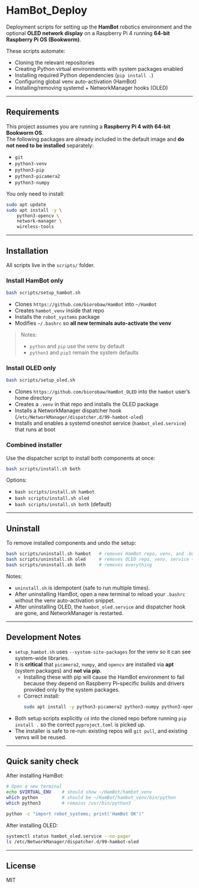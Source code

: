 # HamBot_Deploy

Deployment scripts for setting up the **HamBot** robotics environment and the optional **OLED network display** on a Raspberry Pi 4 running **64-bit Raspberry Pi OS (Bookworm)**.

These scripts automate:
- Cloning the relevant repositories
- Creating Python virtual environments with system packages enabled
- Installing required Python dependencies (`pip install .`)
- Configuring global venv auto-activation (HamBot)
- Installing/removing systemd + NetworkManager hooks (OLED)

---

## Requirements

This project assumes you are running a **Raspberry Pi 4 with 64-bit Bookworm OS**.  
The following packages are already included in the default image and **do not need to be installed** separately:
- `git`
- `python3-venv`
- `python3-pip`
- `python3-picamera2`
- `python3-numpy`

You only need to install:

```bash
sudo apt update
sudo apt install -y \
    python3-opencv \
    network-manager \
    wireless-tools
````

---

## Installation

All scripts live in the `scripts/` folder.

### Install HamBot only

```bash
bash scripts/setup_hambot.sh
```

* Clones `https://github.com/biorobaw/HamBot` into `~/HamBot`
* Creates `hambot_venv` inside that repo
* Installs the `robot_systems` package
* Modifies `~/.bashrc` so **all new terminals auto-activate the venv**

> Notes:
>
> * `python` and `pip` use the venv by default
> * `python3` and `pip3` remain the system defaults

### Install OLED only

```bash
bash scripts/setup_oled.sh
```

* Clones `https://github.com/biorobaw/HamBot_OLED` into the `hambot` user’s home directory
* Creates a `.venv` in that repo and installs the OLED package
* Installs a NetworkManager dispatcher hook (`/etc/NetworkManager/dispatcher.d/99-hambot-oled`)
* Installs and enables a systemd oneshot service (`hambot_oled.service`) that runs at boot

### Combined installer

Use the dispatcher script to install both components at once:

```bash
bash scripts/install.sh both
```

Options:

* `bash scripts/install.sh hambot`
* `bash scripts/install.sh oled`
* `bash scripts/install.sh both` (default)

---

## Uninstall

To remove installed components and undo the setup:

```bash
bash scripts/uninstall.sh hambot   # removes HamBot repo, venv, and .bashrc snippet
bash scripts/uninstall.sh oled     # removes OLED repo, venv, service + dispatcher hook
bash scripts/uninstall.sh both     # removes everything
```

Notes:

* `uninstall.sh` is idempotent (safe to run multiple times).
* After uninstalling HamBot, open a new terminal to reload your `.bashrc` without the venv auto-activation snippet.
* After uninstalling OLED, the `hambot_oled.service` and dispatcher hook are gone, and NetworkManager is restarted.

---

## Development Notes

- `setup_hambot.sh` uses `--system-site-packages` for the venv so it can see system-wide libraries.  
- It is **critical** that `picamera2`, `numpy`, and `opencv` are installed via **apt** (system packages) and **not via pip**.  
  - Installing these with pip will cause the HamBot environment to fail because they depend on Raspberry Pi–specific builds and drivers provided only by the system packages.  
  - Correct install:
    ```bash
    sudo apt install -y python3-picamera2 python3-numpy python3-opencv
    ```
- Both setup scripts explicitly `cd` into the cloned repo before running `pip install .` so the correct `pyproject.toml` is picked up.  
- The installer is safe to re-run: existing repos will `git pull`, and existing venvs will be reused.  

---

## Quick sanity check

After installing HamBot:

```bash
# Open a new terminal
echo $VIRTUAL_ENV    # should show ~/HamBot/hambot_venv
which python         # should be ~/HamBot/hambot_venv/bin/python
which python3        # remains /usr/bin/python3

python -c "import robot_systems; print('HamBot OK')"
```

After installing OLED:

```bash
systemctl status hambot_oled.service --no-pager
ls /etc/NetworkManager/dispatcher.d/99-hambot-oled
```

---

## License

MIT
